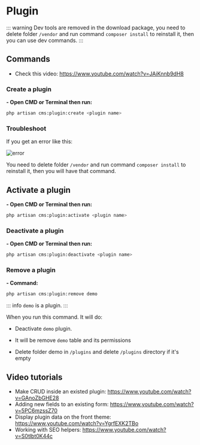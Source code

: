 # Plugin

::: warning
Dev tools are removed in the download package, you need to delete folder `/vendor` and run command `composer install` to
reinstall it, then you can use dev commands.
:::

## Commands

- Check this video: https://www.youtube.com/watch?v=JAiKnnb9dH8

### Create a plugin

**- Open CMD or Terminal then run:**

```bash
php artisan cms:plugin:create <plugin name>
````

### Troubleshoot

If you get an error like this:

![error](./images/plugin-create-issue.png)

You need to delete folder `/vendor` and run command `composer install` to reinstall it, then you will have that command.

## Activate a plugin

**- Open CMD or Terminal then run:**

```bash
php artisan cms:plugin:activate <plugin name>
```

### Deactivate a plugin

**- Open CMD or Terminal then run:**

```bash
php artisan cms:plugin:deactivate <plugin name>
```

### Remove a plugin

**- Command:**

```bash
php artisan cms:plugin:remove demo
```

::: info
`demo` is a plugin.
:::

When you run this command. It will do:

+ Deactivate `demo` plugin.

+ It will be remove `demo` table and its permissions

+ Delete folder demo in `/plugins` and delete `/plugins` directory if it's empty

## Video tutorials

- Make CRUD inside an existed plugin: https://www.youtube.com/watch?v=GAnoZbGHE28
- Adding new fields to an existing form: https://www.youtube.com/watch?v=5PC6mzssZ70
- Display plugin data on the front theme: https://www.youtube.com/watch?v=YgrfEXK2TBo
- Working with SEO helpers: https://www.youtube.com/watch?v=S0tlbt0K44c
